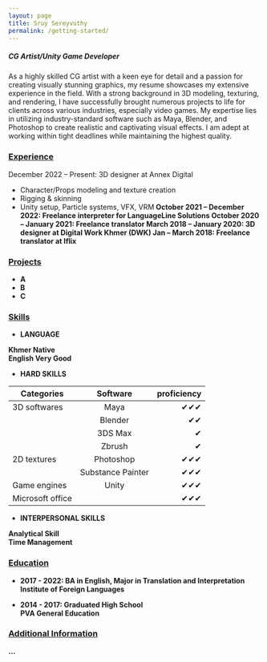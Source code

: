 ```yaml
---
layout: page
title: Sruy Sereyvuthy
permalink: /getting-started/
---
```


<h5 style="text-align: left;">CG Artist/Unity Game Developer</h5>

As a highly skilled CG artist with a keen eye for detail and a passion for creating visually stunning graphics, my resume showcases my extensive experience in the field. With a strong background in 3D modeling, texturing, and rendering, I have successfully brought numerous projects to life for clients across various industries, especially video games. My expertise lies in utilizing industry-standard software such as Maya, Blender, and Photoshop to create realistic and captivating visual effects. I am adept at working within tight deadlines while maintaining the highest quality.

<h3 style="text-align: left;"><u>Experience</u></h3>

December 2022 – Present:  3D designer at Annex Digital
* Character/Props modeling and texture creation
* Rigging & skinning
* Unity setup, Particle systems, VFX, VRM<b>
October 2021 – December 2022:  Freelance interpreter for LanguageLine Solutions<b>
October 2020 – January 2021:  Freelance translator<b>
March 2018 – January 2020:   3D designer at Digital Work Khmer (DWK)<b>
Jan – March 2018:   Freelance translator at Iflix<b>

<h3 style="text-align: left;"><u>Projects</u></h3>

* A
* B
* C

<h3 style="text-align: left;"><u>Skills</u></h3>

* LANGUAGE

Khmer      Native<br>
English    Very Good<br>

* HARD SKILLS

| Categories    | Software      |   proficiency    |
| ------------- |:-------------:| --------:|
| 3D softwares  | Maya          | ✔✔✔    |
|               | Blender       | ✔✔      |
|               | 3DS Max       | ✔       |
|               | Zbrush        | ✔       |
| 2D textures   | Photoshop     | ✔✔✔    |
|               | Substance Painter    | ✔✔✔   |
| Game engines  | Unity         |   ✔✔✔  |
| Microsoft office |            |    ✔✔✔ |

* INTERPERSONAL SKILLS

Analytical Skill<br>
Time Management<br>

<h3 style="text-align: left;"><u>Education</u></h3>

* 2017 - 2022:  BA in English, Major in Translation and Interpretation<br>
<b>Institute of Foreign Languages</b>
                
* 2014 - 2017:  Graduated High School<br>
<b>PVA General Education</b>

<h3 style="text-align: left;"><u>Additional Information</u></h3>
...
